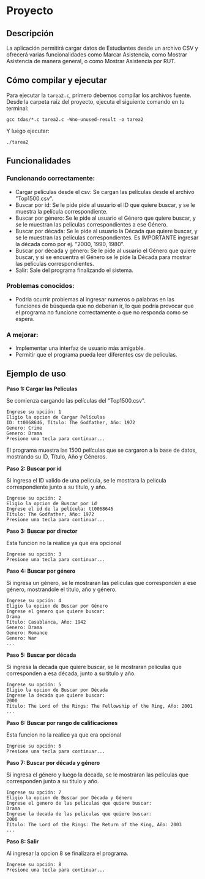 # Proyecto
## Descripción
La aplicación permitirá cargar datos de Estudiantes desde un archivo CSV y ofrecerá varias funcionalidades como Marcar Asistencia, como Mostrar Asistencia de manera general, o como Mostrar Asistencia por RUT.
## Cómo compilar y ejecutar
Para ejecutar la `tarea2.c`, primero debemos compilar los archivos fuente. Desde la carpeta raíz del proyecto, ejecuta el siguiente comando en tu terminal:
````
gcc tdas/*.c tarea2.c -Wno-unused-result -o tarea2
````

Y luego ejecutar:
````
./tarea2
````

## Funcionalidades
### Funcionando correctamente:
- Cargar películas desde el csv: Se cargan las películas desde el archivo "Top1500.csv".
- Buscar por id: Se le pide pide al usuario el ID que quiere buscar, y se le muestra la película correspondiente.
- Buscar por género: Se le pide al usuario el Género que quiere buscar, y se le muestran las peliculas correspondientes a ese Género.
- Buscar por década: Se le pide al usuario la Década que quiere buscar, y se le muestran las películas correspondientes. Es IMPORTANTE ingresar la década como por ej. "2000, 1990, 1980".
- Buscar por década y género: Se le pide al usuario el Género que quiere buscar, y si se encuentra el Género se le pide la Década para mostrar las películas correspondientes.
- Salir: Sale del programa finalizando el sistema.
  
### Problemas conocidos:
- Podria ocurrir problemas al ingresar numeros o palabras en las funciones de búsqueda que no deberian ir, lo que podría provocar que el programa no funcione correctamente o que no responda como se espera.

### A mejorar:
- Implementar una interfaz de usuario más amigable.
- Permitir que el programa pueda leer diferentes csv de peliculas.

## Ejemplo de uso

**Paso 1: Cargar las Películas**

Se comienza cargando las películas del "Top1500.csv".

```
Ingrese su opción: 1
Eligio la opcion de Cargar Películas
ID: tt0068646, Título: The Godfather, Año: 1972
Genero: Crime
Genero: Drama
Presione una tecla para continuar...
```

El programa muestra las 1500 películas que se cargaron a la base de datos, mostrando su ID, Título, Año y Géneros.

**Paso 2: Buscar por id**

Si ingresa el ID valido de una pelicula, se le mostrara la pelicula correspondiente junto a su titulo, y año. 

```
Ingrese su opción: 2
Eligio la opcion de Buscar por id
Ingrese el id de la película: tt0068646
Título: The Godfather, Año: 1972
Presione una tecla para continuar...
```

**Paso 3: Buscar por director**

Esta funcion no la realice ya que era opcional
```
Ingrese su opción: 3
Presione una tecla para continuar...
```

**Paso 4: Buscar por género**

Si ingresa un género, se le mostraran las peliculas que corresponden a ese género, mostrandole el titulo, año y género.

```
Ingrese su opción: 4
Eligio la opcion de Buscar por Género
Ingrese el genero que quiere buscar: 
Drama
Título: Casablanca, Año: 1942
Genero: Drama
Genero: Romance
Genero: War
...
```

**Paso 5: Buscar por década**

Si ingresa la decada que quiere buscar, se le mostraran películas que corresponden a esa década, junto a su titulo y año.
```
Ingrese su opción: 5
Eligio la opcion de Buscar por Década
Ingrese la decada que quiere buscar: 
2000
Título: The Lord of the Rings: The Fellowship of the Ring, Año: 2001
...
```

**Paso 6: Buscar por rango de calificaciones**

Esta funcion no la realice ya que era opcional
```
Ingrese su opción: 6
Presione una tecla para continuar...
```

**Paso 7: Buscar por década y género**

Si ingresa el género y luego la década, se le mostraran las peliculas que corresponden junto a su titulo y año.
```
Ingrese su opción: 7
Eligio la opcion de Buscar por Década y Género
Ingrese el genero de las peliculas que quiere buscar: 
Drama
Ingrese la decada de las peliculas que quiere buscar: 
2000
Título: The Lord of the Rings: The Return of the King, Año: 2003
...
```
**Paso 8: Salir**

Al ingresar la opcion 8 se finalizara el programa.
```
Ingrese su opción: 8
Presione una tecla para continuar...
```